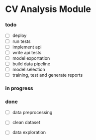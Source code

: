# CV Analysis Module

### todo

- [ ] deploy  
- [ ] run tests  
- [ ] implement api  
- [ ] write api tests  
- [ ] model exportation  
- [ ] build data pipeline  
- [ ] model selection  
- [ ] training, test and generate reports  

### in progress


### done

- [ ] data preprocessing  
- [ ] clean dataset  
- [ ] data exploration  

